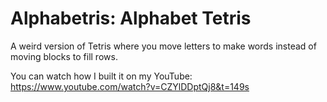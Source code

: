 # Alphabetris: Alphabet Tetris

A weird version of Tetris where you move letters to make words instead of moving blocks to fill rows.

You can watch how I built it on my YouTube: https://www.youtube.com/watch?v=CZYlDDptQj8&t=149s
